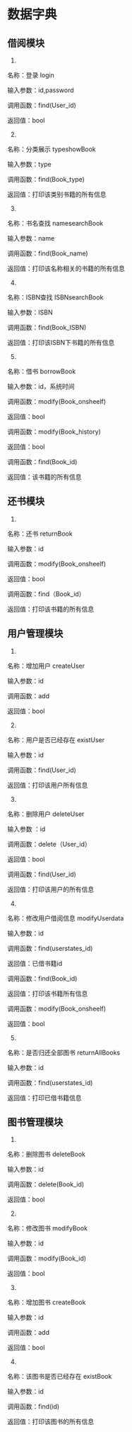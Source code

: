 # 数据字典

## 借阅模块

1.

名称：登录 login

输入参数：id,password

调用函数：find(User_id)

返回值：bool

2.

名称：分类展示 typeshowBook

输入参数：type

调用函数：find(Book_type)

返回值：打印该类别书籍的所有信息

3.

名称：书名查找 namesearchBook

输入参数：name

调用函数：find(Book_name)

返回值：打印该名称相关的书籍的所有信息

4.

名称：ISBN查找  ISBNsearchBook

输入参数：ISBN

调用函数：find(Book_ISBN)

返回值：打印该ISBN下书籍的所有信息

5.

名称：借书 borrowBook

输入参数：id，系统时间

调用函数：modify(Book_onsheelf)

返回值：bool

调用函数：modify(Book_history)

返回值：bool

调用函数：find(Book_id)

返回值：该书籍的所有信息

## 还书模块

1.

名称：还书 returnBook

输入参数：id

调用函数：modify(Book_onsheelf)

返回值：bool

调用函数：find（Book_id）

返回值：打印该书籍的所有信息

## 用户管理模块

1.

名称：增加用户 createUser

输入参数：id

调用函数：add

返回值：bool

2.

名称：用户是否已经存在 existUser

输入参数：id

调用函数：find(User_id)

返回值：打印该用户所有信息

3.

名称：删除用户 deleteUser

输入参数 ：id

调用函数：delete（User_id）

返回值：bool

调用函数：find(User_id)

返回值：打印该用户的所有信息

4.

名称：修改用户借阅信息 modifyUserdata

输入参数：id

调用函数：find(userstates_id)

返回值：已借书籍id

调用函数：find(Book_id)

返回值：打印该书籍所有信息

调用函数：modify(Book_onsheelf)

返回值：bool



5.

名称：是否归还全部图书 returnAllBooks

输入参数：id

调用函数：find(userstates_id)

返回值：打印已借书籍信息



## 图书管理模块

1.

名称：删除图书 deleteBook

输入参数：id

调用函数：delete(Book_id)

返回值：bool

2.

名称：修改图书 modifyBook

输入参数：id

调用函数：modify(Book_id)

返回值：bool

3.

名称：增加图书 createBook

输入参数：id

调用函数：add

返回值：bool

4.

名称：该图书是否已经存在 existBook

输入参数：id

调用函数：find(id)

返回值：打印该图书的所有信息







